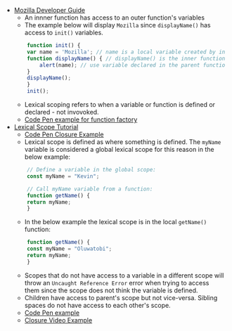 * [Mozilla Developer Guide](https://developer.mozilla.org/en-US/docs/Web/JavaScript/Closures)
    * An innner function has access to an outer function's variables
    * The example below will display `Mozilla` since `displayName()` has access to `init()` variables.
    ```javascript
        function init() {
        var name = 'Mozilla'; // name is a local variable created by init
        function displayName() { // displayName() is the inner function, a closure
            alert(name); // use variable declared in the parent function
        }
        displayName();
        }
        init();
    ```
    * Lexical scoping refers to when a variable or function is defined or declared - not invovoked.
    * [Code Pen example for function factory](https://codepen.io/kevinfieroshopify/pen/XWeWdvJ)
* [Lexical Scope Tutorial](https://www.freecodecamp.org/news/javascript-lexical-scope-tutorial/)
    * [Code Pen Closure Example](https://codepen.io/kevinfieroshopify/pen/Yzrzwbz)
    * Lexical scope is defined as where something is defined. The `myName` variable is considered a global lexical scope for this reason in the below example:
    ```javascript
        // Define a variable in the global scope:
        const myName = "Kevin";

        // Call myName variable from a function:
        function getName() {
        return myName;
        }
    ```
    * In the below example the lexical scope is in the local `getName()` function:
    ```javascript
        function getName() {
        const myName = "Oluwatobi";
        return myName;
        }
    ```
    * Scopes that do not have access to a variable in a different scope will throw an `Uncaught Reference Error` error when trying to access them since the scope does not think the variable is defined. 
    * Children have access to parent's scope but not vice-versa. Sibling spaces do not have access to each other's scope.
    * [Code Pen example](https://codepen.io/kevinfieroshopify/pen/XWeWdRQ)
    * [Closure Video Example](https://www.youtube.com/watch?v=71AtaJpJHw0&ab_channel=techsith)
